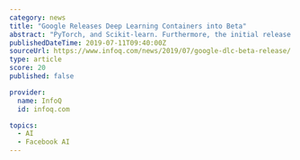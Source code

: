 ```yaml
---
category: news
title: "Google Releases Deep Learning Containers into Beta"
abstract: "PyTorch, and Scikit-learn. Furthermore, the initial release of Deep Learning Containers includes Python packages such as NumPy, Sklearn, SciPy, Pandas, NLTK, Pillow, and various others. Also, the NVIDIA packages include the latest NVIDIA driver for GPU ..."
publishedDateTime: 2019-07-11T09:40:00Z
sourceUrl: https://www.infoq.com/news/2019/07/google-dlc-beta-release/
type: article
score: 20
published: false

provider:
  name: InfoQ
  id: infoq.com

topics:
  - AI
  - Facebook AI
---
```

